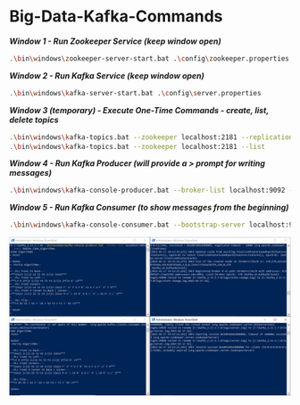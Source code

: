 # Big-Data-Kafka-Commands

***Window 1 - Run Zookeeper Service  (keep window open)***
```Bash
.\bin\windows\zookeeper-server-start.bat .\config\zookeeper.properties
```
***Window 2 - Run Kafka Service (keep window open)***
```Bash
.\bin\windows\kafka-server-start.bat .\config\server.properties
```
***Window 3 (temporary) - Execute One-Time Commands - create, list, delete topics***
```Bash
.\bin\windows\kafka-topics.bat --zookeeper localhost:2181 --replication-factor 1 --partitions 1 --create --topic Rubiks_Cube_Algorithms
.\bin\windows\kafka-topics.bat --zookeeper localhost:2181 --list
```
***Window 4 - Run Kafka Producer (will provide a > prompt for writing messages)***
```Bash
.\bin\windows\kafka-console-producer.bat --broker-list localhost:9092 --topic Rubiks_Cube_Algorithms
```
***Window 5 - Run Kafka Consumer (to show messages from the beginning)***
```Bash
.\bin\windows\kafka-console-consumer.bat --bootstrap-server localhost:9092 --topic Rubiks_Cube_Algorithms --from-beginning
```

![](FullKafkaSnip.PNG)

